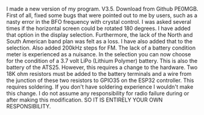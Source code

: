 I made a new version of my program. V3.5. Download from Github PE0MGB. First of all, fixed some bugs that were pointed out to me by users, such as a nasty error in the BFO frequency with crystal control. I was asked several times if the horizontal screen could be rotated 180 degrees. I have added that option in the display selection. Furthermore, the lack of the North and South American band plan was felt as a loss. I have also added that to the selection. Also added 200kHz steps for FM. The lack of a battery condition meter is experienced as a nuisance. In the selection you can now choose for the condition of a 3.7 volt LiPo (Lithium Polymer) battery. This is also the battery of the ATS25. However, this requires a change to the hardware. Two 18K ohm resistors must be added to the battery terminals and a wire from the junction of these two resistors to GPIO35 on the ESP32 controller. This requires soldering. If you don't have soldering experience I wouldn't make this change. I do not assume any responsibility for radio failure during or after making this modification. SO IT IS ENTIRELY YOUR OWN RESPONSIBILITY.
